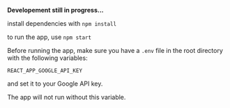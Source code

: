 **Developement still in progress...** 

install dependencies with `npm install`

to run the app, use `npm start`

Before running the app, make sure you have a `.env` file in the root directory with the following variables:

```
REACT_APP_GOOGLE_API_KEY
```

and set it to your Google API key.

The app will not run without this variable.